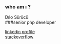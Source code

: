 
### who am ı ?

Dılo Sürücü <br>
###senior php developer <br>

[linkedin profile](https://www.linkedin.com/in/dilosurucu/) <br>
[stackoverflow](https://stackoverflow.com/users/5582655/d%c4%b1lo-s%c3%bcr%c3%bcc%c3%bc) <br>
<br>
<br>
<br>
<br>
